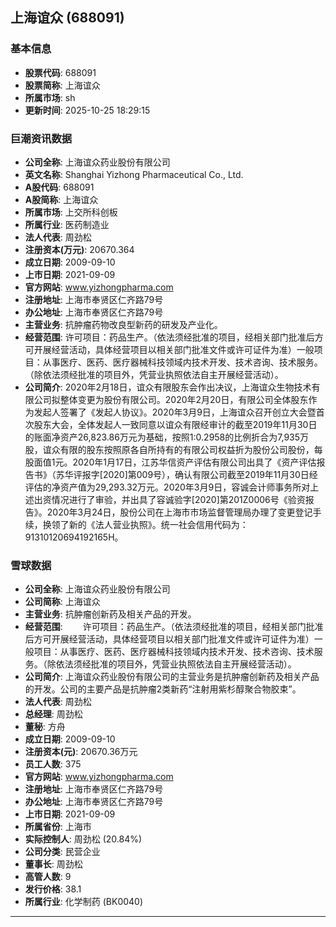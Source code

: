 ## 上海谊众 (688091)

### 基本信息

- **股票代码**: 688091
- **股票简称**: 上海谊众
- **所属市场**: sh
- **更新时间**: 2025-10-25 18:29:15

### 巨潮资讯数据

- **公司全称**: 上海谊众药业股份有限公司
- **英文名称**: Shanghai Yizhong Pharmaceutical Co., Ltd.
- **A股代码**: 688091
- **A股简称**: 上海谊众
- **所属市场**: 上交所科创板
- **所属行业**: 医药制造业
- **法人代表**: 周劲松
- **注册资本(万元)**: 20670.364
- **成立日期**: 2009-09-10
- **上市日期**: 2021-09-09
- **官方网站**: www.yizhongpharma.com
- **注册地址**: 上海市奉贤区仁齐路79号
- **办公地址**: 上海市奉贤区仁齐路79号
- **主营业务**: 抗肿瘤药物改良型新药的研发及产业化。
- **经营范围**: 许可项目：药品生产。（依法须经批准的项目，经相关部门批准后方可开展经营活动，具体经营项目以相关部门批准文件或许可证件为准）一般项目：从事医疗、医药、医疗器械科技领域内技术开发、技术咨询、技术服务。（除依法须经批准的项目外，凭营业执照依法自主开展经营活动）。
- **公司简介**: 2020年2月18日，谊众有限股东会作出决议，上海谊众生物技术有限公司拟整体变更为股份有限公司。2020年2月20日，有限公司全体股东作为发起人签署了《发起人协议》。2020年3月9日，上海谊众召开创立大会暨首次股东大会，全体发起人一致同意以谊众有限经审计的截至2019年11月30日的账面净资产26,823.86万元为基础，按照1:0.2958的比例折合为7,935万股，谊众有限的股东按照原各自所持有的有限公司权益折为股份公司股份，每股面值1元。2020年1月17日，江苏华信资产评估有限公司出具了《资产评估报告书》（苏华评报字[2020]第009号），确认有限公司截至2019年11月30日经评估的净资产值为29,293.32万元。2020年3月9日，容诚会计师事务所对上述出资情况进行了审验，并出具了容诚验字[2020]第201Z0006号《验资报告》。2020年3月24日，股份公司在上海市市场监督管理局办理了变更登记手续，换领了新的《法人营业执照》。统一社会信用代码为：91310120694192165H。

### 雪球数据

- **公司全称**: 上海谊众药业股份有限公司
- **公司简称**: 上海谊众
- **主营业务**: 抗肿瘤创新药及相关产品的开发。
- **经营范围**: 　　许可项目：药品生产。（依法须经批准的项目，经相关部门批准后方可开展经营活动，具体经营项目以相关部门批准文件或许可证件为准）一般项目：从事医疗、医药、医疗器械科技领域内技术开发、技术咨询、技术服务。（除依法须经批准的项目外，凭营业执照依法自主开展经营活动）。
- **公司简介**: 上海谊众药业股份有限公司的主营业务是抗肿瘤创新药及相关产品的开发。公司的主要产品是抗肿瘤2类新药“注射用紫杉醇聚合物胶束”。
- **法人代表**: 周劲松
- **总经理**: 周劲松
- **董秘**: 方舟
- **成立日期**: 2009-09-10
- **注册资本(元)**: 20670.36万元
- **员工人数**: 375
- **官方网站**: www.yizhongpharma.com
- **注册地址**: 上海市奉贤区仁齐路79号
- **办公地址**: 上海市奉贤区仁齐路79号
- **上市日期**: 2021-09-09
- **所属省份**: 上海市
- **实际控制人**: 周劲松 (20.84%)
- **公司分类**: 民营企业
- **董事长**: 周劲松
- **高管人数**: 9
- **发行价格**: 38.1
- **所属行业**: 化学制药 (BK0040)

---